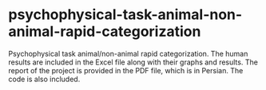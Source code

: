 # psychophysical-task-animal-non-animal-rapid-categorization
Psychophysical task animal/non-animal rapid categorization.
The human results are included in the Excel file along with their graphs and results.
The report of the project is provided in the PDF file, which is in Persian.
The code is also included.

